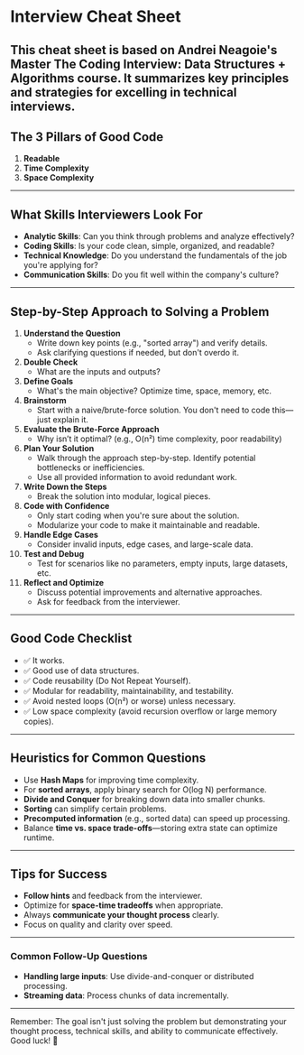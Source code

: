 # Interview Cheat Sheet
This cheat sheet is based on **Andrei Neagoie's Master The Coding Interview: Data Structures + Algorithms** course. It summarizes key principles and strategies for excelling in technical interviews.
---
## The 3 Pillars of Good Code
1. **Readable**
2. **Time Complexity**
3. **Space Complexity**
---
## What Skills Interviewers Look For
- **Analytic Skills**: Can you think through problems and analyze effectively?
- **Coding Skills**: Is your code clean, simple, organized, and readable?
- **Technical Knowledge**: Do you understand the fundamentals of the job you're applying for?
- **Communication Skills**: Do you fit well within the company's culture?
---
## Step-by-Step Approach to Solving a Problem
1. **Understand the Question**
   - Write down key points (e.g., "sorted array") and verify details.
   - Ask clarifying questions if needed, but don't overdo it.
2. **Double Check**
   - What are the inputs and outputs?
3. **Define Goals**
   - What's the main objective? Optimize time, space, memory, etc.
4. **Brainstorm**
   - Start with a naive/brute-force solution. You don't need to code this—just explain it.
5. **Evaluate the Brute-Force Approach**
   - Why isn’t it optimal? (e.g., O(n²) time complexity, poor readability)
6. **Plan Your Solution**
   - Walk through the approach step-by-step. Identify potential bottlenecks or inefficiencies.
   - Use all provided information to avoid redundant work.
7. **Write Down the Steps**
   - Break the solution into modular, logical pieces.
8. **Code with Confidence**
   - Only start coding when you're sure about the solution.
   - Modularize your code to make it maintainable and readable.
9. **Handle Edge Cases**
   - Consider invalid inputs, edge cases, and large-scale data.
10. **Test and Debug**
    - Test for scenarios like no parameters, empty inputs, large datasets, etc.
11. **Reflect and Optimize**
    - Discuss potential improvements and alternative approaches.
    - Ask for feedback from the interviewer.
---
## Good Code Checklist
- :white_check_mark: It works.
- :white_check_mark: Good use of data structures.
- :white_check_mark: Code reusability (Do Not Repeat Yourself).
- :white_check_mark: Modular for readability, maintainability, and testability.
- :white_check_mark: Avoid nested loops (O(n²) or worse) unless necessary.
- :white_check_mark: Low space complexity (avoid recursion overflow or large memory copies).
---
## Heuristics for Common Questions
- Use **Hash Maps** for improving time complexity.
- For **sorted arrays**, apply binary search for O(log N) performance.
- **Divide and Conquer** for breaking down data into smaller chunks.
- **Sorting** can simplify certain problems.
- **Precomputed information** (e.g., sorted data) can speed up processing.
- Balance **time vs. space trade-offs**—storing extra state can optimize runtime.
---
## Tips for Success
- **Follow hints** and feedback from the interviewer.
- Optimize for **space-time tradeoffs** when appropriate.
- Always **communicate your thought process** clearly.
- Focus on quality and clarity over speed.
---
### Common Follow-Up Questions
- **Handling large inputs**: Use divide-and-conquer or distributed processing.
- **Streaming data**: Process chunks of data incrementally.
---
Remember: The goal isn't just solving the problem but demonstrating your thought process, technical skills, and ability to communicate effectively. Good luck! :dart: